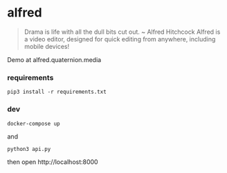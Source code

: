 # alfred
> Drama is life with all the dull bits cut out.
> ~ Alfred Hitchcock
Alfred is a video editor, designed for quick editing from anywhere, including mobile devices!

Demo at alfred.quaternion.media

### requirements
`pip3 install -r requirements.txt`

### dev
`docker-compose up`

and

`python3 api.py`

then open http://localhost:8000
